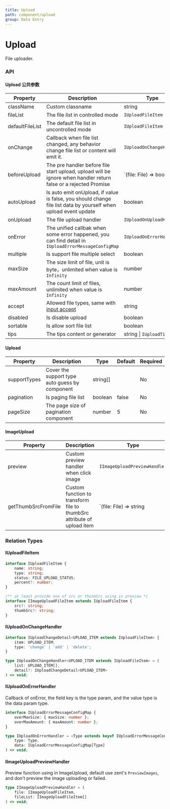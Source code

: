 ```yaml
---
title: Upload
path: component/upload
group: Data Entry
---
```


# Upload

File uploader.

### API

#### Upload 公共参数

| Property        | Description                                                                                                               | Type                                      | Default    | Required |
| --------------- | ------------------------------------------------------------------------------------------------------------------------- | ----------------------------------------- | ---------- | -------- |
| className       | Custom classname                                                                                                          | string                                    |            | No       |
| fileList        | The file list in controlled mode                                                                                          | `IUploadFileItem`                         |            | No       |
| defaultFileList | The default file list in uncontrolled mode                                                                                | `IUploadFileItem`                         |            | No       |
| onChange        | Callback when file list changed, any behavior change file list or content will emit it.                                   | `IUploadOnChangeHandler`                  |            | Yes      |
| beforeUpload    | The pre handler before file start upload, upload will be ignore when handler return false or a rejected Promise           | `(file: File) => boolean | Promise<void>` |            | No       |
| autoUpload      | Is auto emit onUpload, if value is false, you should change file list data by yourself when upload event update           | boolean                                   |            | No       |
| onUpload        | The file upload handler                                                                                                   | `IUploadOnUploadHandler`                  |            | No       |
| onError         | The unified callbak when some error happened, you can find detail in `IUploadErrorMessageConfigMap`                       | `IUploadOnErrorHandler`                   | No         |
| multiple        | Is support file multiple select                                                                                           | boolean                                   | false      | No       |
| maxSize         | The size limit of file, unit is byte，unlimited when value is `Infinity`                                                  | number                                    | `Infinity` | No       |
| maxAmount       | The count limit of files, unlimited when value is `Infinity`                                                              | number                                    | `Infinity` | No       |
| accept          | Allowed file types, same with [input accept](https://developer.mozilla.org/en-US/docs/Web/HTML/Element/input/file#accept) | string                                    |            | No       |
| disabled        | Is disable upload                                                                                                         | boolean                                   |            | No       |
| sortable        | Is allow sort file list                                                                                                   | boolean                                   | false      | No       |
| tips            | The tips content or generator                                                                                             | string \| `IUploadTipsFunc`               |            | No       |

#### Upload

| Property     | Description                                    | Type     | Default | Required |
| ------------ | ---------------------------------------------- | -------- | ------- | -------- |
| supportTypes | Cover the support type auto guess by component | string[] |         | No       |
| pagination   | Is paging file list                            | boolean  | false   | No       |
| pageSize     | The page size of pagination component          | number   | 5       | No       |

#### ImageUpload

| Property            | Description                                                            | Type                                       | Default              | Required |
| ------------------- | ---------------------------------------------------------------------- | ------------------------------------------ | -------------------- | -------- |
| preview             | Custom preview handler when click image                                | `IImageUploadPreviewHandler`               | PreviewImages        | No       |
| getThumbSrcFromFile | Custom function to transform file to thumbSrc attribute of upload item | `(file: File) => string | Promise<string>` | FileReader implement | No       |

### Relation Types

#### IUploadFileItem

```ts
interface IUploadFileItem {
	name: string;
	type: string;
	status: FILE_UPLOAD_STATUS;
	percent?: number;
}

/** at least provide one of src or thunmSrc using in preview */
interface IImageUploadFileItem extends IUploadFileItem {
	src?: string;
	thumbSrc?: string;
}
```

#### IUploadOnChangeHandler

```ts
interface IUploadChangeDetail<UPLOAD_ITEM extends IUploadFileItem> {
	item: UPLOAD_ITEM;
	type: 'change' | 'add' | 'delete';
}

type IUploadOnChangeHandler<UPLOAD_ITEM extends IUploadFileItem> = (
	list: UPLOAD_ITEM[],
	detail?: IUploadChangeDetail<UPLOAD_ITEM>
) => void;
```

#### IUploadOnErrorHandler

Callback of onError, the field key is the type param, and the value type is the data param type.

```ts
interface IUploadErrorMessageConfigMap {
	overMaxSize: { maxSize: number };
	overMaxAmount: { maxAmount: number };
}

type IUploadOnErrorHandler = <Type extends keyof IUploadErrorMessageConfigMap>(
	type: Type,
	data: IUploadErrorMessageConfigMap[Type]
) => void;
```

#### IImageUploadPreviewHandler

Preview function using in ImageUpload, default use zent's `PreviewImages`, and don't preview the image uploading or failed.

```ts
type IImageUploadPreviewHandler = (
	file: IImageUploadFileItem,
	fileList: IImageUploadFileItem[]
) => void;
```
